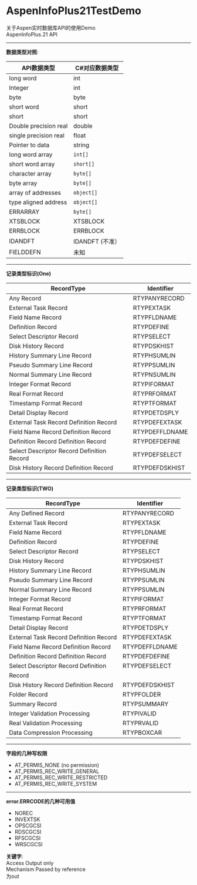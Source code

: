 # AspenInfoPlus21TestDemo #
关于Aspen实时数据库API的使用Demo  
AspenInfoPlus.21 API  
***
**数据类型对照**:

|API数据类型|C#对应数据类型|
|----------|------------|
|long word             | int  |
|Integer               | int  |
|byte                  | byte  |
|short word            | short|
|short                 | short|
|Double precision real | double  |
|single precision real | float|
|Pointer to data       | string  |
|long word array       | `int[]`  |
|short word array      | `short[]` |
|character array       | `byte[]`|
|byte array            | `byte[]`|
|array of addresses    | `object[]`|
|type aligned address  | `object[]`|
|ERRARRAY              | `byte[]`|
|XTSBLOCK			   |XTSBLOCK|
|ERRBLOCK              | ERRBLOCK  |
|IDANDFT               | IDANDFT  (不准）|
|FIELDDEFN|未知|

***
**记录类型标识(One)**

|RecordType|Identifier|
|----------|----------|
|Any Record  |RTYPANYRECORD |
|External Task Record  |RTYPEXTASK |
|Field Name Record  |RTYPFLDNAME |
|Definition Record  |RTYPDEFINE |
|Select Descriptor Record  |RTYPSELECT |
|Disk History Record  |RTYPDSKHIST |
|History Summary Line Record  |RTYPHSUMLIN |
|Pseudo Summary Line Record  |RTYPPSUMLIN |
|Normal Summary Line Record  |RTYPNSUMLIN |
|Integer Format Record  |RTYPIFORMAT |
|Real Format Record  |RTYPRFORMAT |
|Timestamp Format Record  |RTYPTFORMAT |
|Detail Display Record  |RTYPDETDSPLY |
|External Task Record  Definition Record  |RTYPDEFEXTASK |
|Field Name Record Definition Record  |RTYPDEFFLDNAME |
|Definition Record Definition Record  |RTYPDEFDEFINE |
|Select Descriptor Record Definition Record |RTYPDEFSELECT |
|Disk History Record Definition Record  |RTYPDEFDSKHIST |
***

**记录类型标识(TWO)**

|RecordType|Identifier|
|----------|----------|
|Any Defined Record  |RTYPANYRECORD |
|External Task Record  |RTYPEXTASK |
|Field Name Record  |RTYPFLDNAME |
|Definition Record  |RTYPDEFINE |
|Select Descriptor Record  |RTYPSELECT |
|Disk History Record  |RTYPDSKHIST |
|History Summary Line Record  |RTYPHSUMLIN |
|Pseudo Summary Line Record  |RTYPPSUMLIN |
|Normal Summary Line Record  |RTYPPSUMLIN |
|Integer Format Record |RTYPIFORMAT |
|Real Format Record  |RTYPRFORMAT |
|Timestamp Format Record  |RTYPTFORMAT |
|Detail Display Record  |RTYPDETDSPLY |
|External Task Record  Definition Record   |RTYPDEFEXTASK |
|Field Name Record Definition Record |RTYPDEFFLDNAME |
|Definition Record Definition Record  |RTYPDEFDEFINE |
|Select Descriptor Record Definition |RTYPDEFSELECT |
|Record | |
|Disk History Record Definition Record  |RTYPDEFDSKHIST |
|Folder Record |RTYPFOLDER |
|Summary Record  |RTYPSUMMARY |
|Integer Validation Processing  |RTYPIVALID |
|Real Validation Processing  |RTYPRVALID |
|Data Compression Processing  |RTYPBOXCAR |
***

**字段的几种写权限**  
* AT_PERMIS_NONE  (no permission) 
* AT_PERMIS_REC_WRITE_GENERAL 
* AT_PERMIS_REC_WRITE_RESTRICTED 
* AT_PERMIS_REC_WRITE_SYSTEM 
***

**error.ERRCODE的几种可用值**  
* NOREC 
* INVEXTSK 
* OPSCGCSI 
* RDSCGCSI 
* RFSCGCSI 
* WRSCGCSI

**关键字**:  
Access Output only   
Mechanism  Passed by reference  
为out
